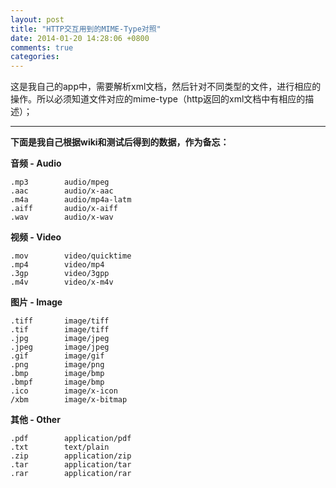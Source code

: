 ```yaml
---
layout: post
title: "HTTP交互用到的MIME-Type对照"
date: 2014-01-20 14:28:06 +0800
comments: true
categories: 
---
```

这是我自己的app中，需要解析xml文档，然后针对不同类型的文件，进行相应的操作。所以必须知道文件对应的mime-type（http返回的xml文档中有相应的描述）；

-----------------------
**下面是我自己根据wiki和测试后得到的数据，作为备忘：**


**音频 - Audio**

```
.mp3		audio/mpeg
.aac    	audio/x-aac
.m4a		audio/mp4a-latm
.aiff		audio/x-aiff
.wav		audio/x-wav
```

**视频 - Video**

```
.mov		video/quicktime
.mp4		video/mp4
.3gp		video/3gpp
.m4v		video/x-m4v
```

**图片 - Image**

```
.tiff		image/tiff
.tif		image/tiff
.jpg		image/jpeg
.jpeg		image/jpeg
.gif		image/gif
.png		image/png
.bmp		image/bmp
.bmpf		image/bmp
.ico		image/x-icon
/xbm		image/x-bitmap
```

**其他 - Other**

```
.pdf		application/pdf
.txt		text/plain
.zip		application/zip
.tar		application/tar
.rar		application/rar
```
